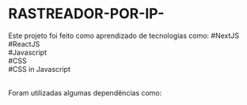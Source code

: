 # RASTREADOR-POR-IP-
Este projeto foi feito como aprendizado de tecnologias como:
#NextJS <br>
#ReactJS <br>
#Javascript <br>
#CSS <br>
#CSS in Javascript <br><br>

Foram utilizadas algumas dependências como:
